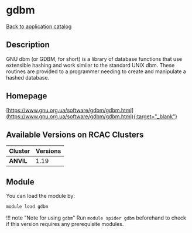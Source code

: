 # gdbm

[Back to application catalog](../app_catalog.md)

## Description

GNU dbm (or GDBM, for short) is a library of database functions that use extensible hashing and work similar to the standard UNIX dbm. These routines are provided to a programmer needing to create and manipulate a hashed database.

## Homepage

[https://www.gnu.org.ua/software/gdbm/gdbm.html](https://www.gnu.org.ua/software/gdbm/gdbm.html){:target="_blank"}

## Available Versions on RCAC Clusters

|Cluster|Versions|
|---|---|
**ANVIL**|1.19

## Module

You can load the module by:

```bash
module load gdbm
```

!!! note "Note for using `gdbm`"
    Run `module spider gdbm` beforehand to check if this version requires any prerequisite modules.
